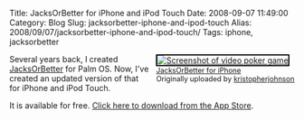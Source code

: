 Title: JacksOrBetter for iPhone and iPod Touch
Date: 2008-09-07 11:49:00
Category: Blog
Slug: jacksorbetter-iphone-and-ipod-touch
Alias: 2008/09/07/jacksorbetter-iphone-and-ipod-touch/
Tags: iphone, jacksorbetter


<div style="float: right; margin-left: 10px; margin-bottom: 10px;"><a href="http://www.flickr.com/photos/kristopherjohnson/2835235817/" title="photo sharing"><img src="http://farm4.static.flickr.com/3035/2835235817_c78cea5dc5_m.jpg" alt="Screenshot of video poker game" style="border: solid 2px #000000;" /></a><br /><span style="font-size: 0.9em; margin-top: 0px;"><a href="http://www.flickr.com/photos/kristopherjohnson/2835235817/">JacksOrBetter for iPhone</a><br />Originally uploaded by <a href="http://www.flickr.com/people/kristopherjohnson/">kristopherjohnson</a></span></div>
<p>
Several years back, I created <a href="http://kristopherjohnson.blogspot.com/2004/01/jacksorbetter.html">JacksOrBetter</a> for Palm OS.  Now, I've created an updated version of that for iPhone and iPod Touch.
</p>
<p>
It is available for free. <a href="http://phobos.apple.com/WebObjects/MZStore.woa/wa/viewSoftware?id=290542821&mt=8">Click here to download from the App Store</a>.
</p>

